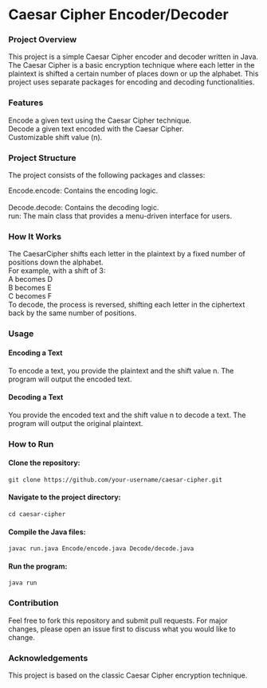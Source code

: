 #                                                                              __Caesar Cipher Encoder/Decoder__

###  **Project Overview**

This project is a simple Caesar Cipher encoder and decoder written in Java. The Caesar Cipher is a basic encryption technique where each letter in the plaintext is shifted a certain number of places down or up the alphabet. This project uses separate packages for encoding and decoding functionalities.

### **Features**

Encode a given text using the Caesar Cipher technique. <br/>
Decode a given text encoded with the Caesar Cipher. <br/>
Customizable shift value (n). <br/>

### **Project Structure**

The project consists of the following packages and classes:

Encode.encode: Contains the encoding logic.		 <br/>		
Decode.decode: Contains the decoding logic.    <br/> 
run: The main class that provides a menu-driven interface for users.  <br/>

### **How It Works**

The CaesarCipher shifts each letter in the plaintext by a fixed number of positions down the alphabet. <br/>
For example, with a shift of 3:  <br/>
A becomes D  <br/>
B becomes E  <br/>
C becomes F <br/>
To decode, the process is reversed, shifting each letter in the ciphertext back by the same number of positions.

### **Usage**

#### **Encoding a Text**
To encode a text, you provide the plaintext and the shift value n. The program will output the encoded text.

#### **Decoding a Text**
You provide the encoded text and the shift value n to decode a text. The program will output the original plaintext.

### **How to Run**

#### **Clone the repository:**
	git clone https://github.com/your-username/caesar-cipher.git	
#### **Navigate to the project directory:**
	cd caesar-cipher
#### **Compile the Java files:**
	javac run.java Encode/encode.java Decode/decode.java
#### **Run the program:**
	java run

### **Contribution**

Feel free to fork this repository and submit pull requests. For major changes, please open an issue first to discuss what you would like to change.

### **Acknowledgements**

This project is based on the classic Caesar Cipher encryption technique.
